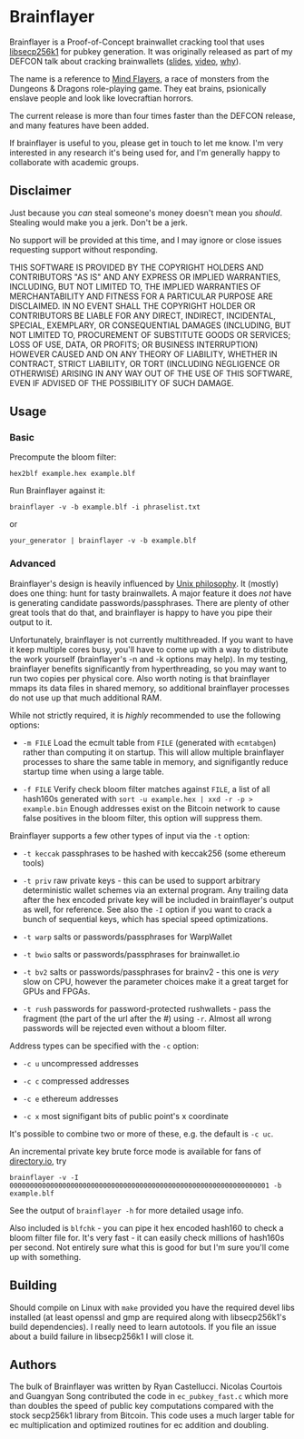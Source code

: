 Brainflayer
===========

Brainflayer is a Proof-of-Concept brainwallet cracking tool that uses
[libsecp256k1](https://github.com/bitcoin/secp256k1) for pubkey generation.
It was originally released as part of my DEFCON talk about cracking brainwallets
([slides](https://rya.nc/dc23), [video](https://rya.nc/b6), [why](https://rya.nc/defcon-brainwallets.html)).

The name is a reference to [Mind Flayers](https://en.wikipedia.org/wiki/Illithid),
a race of monsters from the Dungeons & Dragons role-playing game. They eat
brains, psionically enslave people and look like lovecraftian horrors.

The current release is more than four times faster than the DEFCON release, and
many features have been added.

If brainflayer is useful to you, please get in touch to let me know. I'm very
interested in any research it's being used for, and I'm generally happy to
collaborate with academic groups.

Disclaimer
----------
Just because you *can* steal someone's money doesn't mean you *should*.
Stealing would make you a jerk. Don't be a jerk.

No support will be provided at this time, and I may ignore or close issues
requesting support without responding.

THIS SOFTWARE IS PROVIDED BY THE COPYRIGHT HOLDERS AND CONTRIBUTORS "AS IS"
AND ANY EXPRESS OR IMPLIED WARRANTIES, INCLUDING, BUT NOT LIMITED TO, THE
IMPLIED WARRANTIES OF MERCHANTABILITY AND FITNESS FOR A PARTICULAR PURPOSE
ARE DISCLAIMED. IN NO EVENT SHALL THE COPYRIGHT HOLDER OR CONTRIBUTORS BE
LIABLE FOR ANY DIRECT, INDIRECT, INCIDENTAL, SPECIAL, EXEMPLARY, OR
CONSEQUENTIAL DAMAGES (INCLUDING, BUT NOT LIMITED TO, PROCUREMENT OF
SUBSTITUTE GOODS OR SERVICES; LOSS OF USE, DATA, OR PROFITS; OR BUSINESS
INTERRUPTION) HOWEVER CAUSED AND ON ANY THEORY OF LIABILITY, WHETHER IN
CONTRACT, STRICT LIABILITY, OR TORT (INCLUDING NEGLIGENCE OR OTHERWISE)
ARISING IN ANY WAY OUT OF THE USE OF THIS SOFTWARE, EVEN IF ADVISED OF THE
POSSIBILITY OF SUCH DAMAGE.

Usage
-----

### Basic

Precompute the bloom filter:

`hex2blf example.hex example.blf`

Run Brainflayer against it:

`brainflayer -v -b example.blf -i phraselist.txt`

or

`your_generator | brainflayer -v -b example.blf`

### Advanced

Brainflayer's design is heavily influenced by [Unix philosophy](https://en.wikipedia.org/wiki/Unix_philosophy).
It (mostly) does one thing: hunt for tasty brainwallets. A major feature it
does *not* have is generating candidate passwords/passphrases. There are plenty
of other great tools that do that, and brainflayer is happy to have you pipe
their output to it.

Unfortunately, brainflayer is not currently multithreaded. If you want to have
it keep multiple cores busy, you'll have to come up with a way to distribute
the work yourself (brainflayer's -n and -k options may help). In my testing,
brainflayer benefits significantly from hyperthreading, so you may want to
run two copies per physical core. Also worth noting is that brainflayer mmaps
its data files in shared memory, so additional brainflayer processes do not
use up that much additional RAM.

While not strictly required, it is *highly* recommended to use the following
options:

* `-m FILE` Load the ecmult table from `FILE` (generated with `ecmtabgen`)
            rather than computing it on startup. This will allow multiple
            brainflayer processes to share the same table in memory, and
            signifigantly reduce startup time when using a large table.

* `-f FILE` Verify check bloom filter matches against `FILE`, a list of all
            hash160s generated with
            `sort -u example.hex | xxd -r -p > example.bin`
            Enough addresses exist on the Bitcoin network to cause false
            positives in the bloom filter, this option will suppress them.

Brainflayer supports a few other types of input via the `-t` option:

* `-t keccak` passphrases to be hashed with keccak256 (some ethereum tools)

* `-t priv` raw private keys - this can be used to support arbitrary
            deterministic wallet schemes via an external program. Any trailing
            data after the hex encoded private key will be included in
            brainflayer's output as well, for reference. See also the `-I`
            option if you want to crack a bunch of sequential keys, which has
            special speed optimizations.

* `-t warp` salts or passwords/passphrases for WarpWallet

* `-t bwio` salts or passwords/passphrases for brainwallet.io

* `-t bv2`  salts or passwords/passphrases for brainv2 - this one is *very* slow
            on CPU, however the parameter choices make it a great target for GPUs
            and FPGAs.

* `-t rush` passwords for password-protected rushwallets - pass the fragment (the
            part of the url after the #) using `-r`. Almost all wrong passwords
            will be rejected even without a bloom filter.

Address types can be specified with the `-c` option:

* `-c u` uncompressed addresses

* `-c c` compressed addresses

* `-c e` ethereum addresses

* `-c x` most signifigant bits of public point's x coordinate

It's possible to combine two or more of these, e.g. the default is `-c uc`.

An incremental private key brute force mode is available for fans of
[directory.io](http://www.directory.io/), try

`brainflayer -v -I 0000000000000000000000000000000000000000000000000000000000000001 -b example.blf`

See the output of `brainflayer -h` for more detailed usage info.

Also included is `blfchk` - you can pipe it hex encoded hash160 to check a
bloom filter file for. It's very fast - it can easily check millions of
hash160s per second. Not entirely sure what this is good for but I'm sure
you'll come up with something.

Building
--------

Should compile on Linux with `make` provided you have the required devel libs
installed (at least openssl and gmp are required along with libsecp256k1's
build dependencies). I really need to learn autotools. If you file an issue
about a build failure in libsecp256k1 I will close it.

Authors
-------

The bulk of Brainflayer was written by Ryan Castellucci. Nicolas Courtois and
Guangyan Song contributed the code in `ec_pubkey_fast.c` which more than
doubles the speed of public key computations compared with the stock secp256k1
library from Bitcoin. This code uses a much larger table for ec multiplication
and optimized routines for ec addition and doubling.
